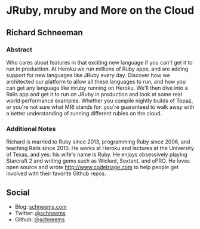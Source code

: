 # JRuby, mruby and More on the Cloud #

## Richard Schneeman ##

### Abstract ###


Who cares about features in that exciting new language if you can't get it to run in production. At Heroku we run millions of Ruby apps, and are adding support for new languages like JRuby every day. Discover how we architected our platform to allow all these languages to run, and how you can get any language like mruby running on Heroku. We'll then dive into a Rails app and get it to run on JRuby in production and look at some real world performance examples. Whether you compile nightly builds of Topaz, or you're not sure what MRI stands for: you're guaranteed to walk away with a better understanding of running different rubies on the cloud.


### Additional Notes ###

Richard is married to Ruby since 2013, programming Ruby since 2006, and teaching Rails since 2010. He works at Heroku and lectures at the University of Texas, and yes: his wife's name is Ruby. He enjoys obsessively playing Starcraft 2 and writing gems such as Wicked, Sextant, and oPRO. He loves open source and wrote http://www.codetriage.com to help people get involved with their favorite Github repos.


## Social ##

* Blog: [schneems.com](http://schneems.com)
* Twitter: [@schneems](http://twitter.com/schneems)
* Github: [@schneems](https://github.com/schneems)
